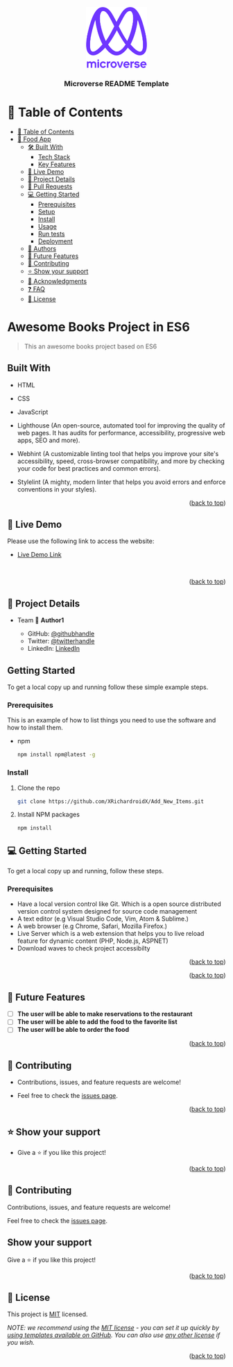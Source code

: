 
<div align="center">
  <img src="microverse_logo.png" alt="logo" width="140"  height="auto" />
  <br/>
  <h3><b>Microverse README Template</b></h3>
</div>

<!-- TABLE OF CONTENTS -->

# 📗 Table of Contents

- [📗 Table of Contents](#-table-of-contents)
- [📖 Food App ](#-food-app-)
  - [🛠 Built With ](#-built-with-)
    - [Tech Stack ](#tech-stack-)
    - [Key Features ](#key-features-)
  - [🚀 Live Demo ](#-live-demo-)
  - [🚀 Project Details](#-project-details)
  - [🚀 Pull Requests](#-pull-requests)
  - [💻 Getting Started ](#-getting-started-)
    - [Prerequisites](#prerequisites)
    - [Setup](#setup)
    - [Install](#install)
    - [Usage](#usage)
    - [Run tests](#run-tests)
    - [Deployment](#deployment)
  - [👥 Authors ](#-authors-)
  - [🔭 Future Features ](#-future-features-)
  - [🤝 Contributing ](#-contributing-)
  - [⭐️ Show your support ](#️-show-your-support-)
  - [🙏 Acknowledgments ](#-acknowledgments-)
  - [❓ FAQ ](#-faq-)
  - [📝 License ](#-license-)

<!-- PROJECT DESCRIPTION -->

# Awesome Books Project in ES6

> This an awesome books project based on ES6

## Built With

- HTML
- CSS
- JavaScript

- Lighthouse (An open-source, automated tool for improving the quality of web pages. It has audits for performance, accessibility, progressive web apps, SEO and more).

- Webhint (A customizable linting tool that helps you improve your site's accessibility, speed, cross-browser compatibility, and more by checking your code for best practices and common errors).

- Stylelint (A mighty, modern linter that helps you avoid errors and enforce conventions in your styles).



<p align="right">(<a href="#readme-top">back to top</a>)</p>

<!-- LIVE DEMO -->

## 🚀 Live Demo <a name="live-demo"></a>

Please use the following link to access the website:
- [Live Demo Link](https://xrichardroidx.github.io/Add_New_Items/)

<div align="center">

  <br/>

</div>

<p align="right">(<a href="#readme-top">back to top</a>)</p>

## 🚀 Project Details 

- Team 
   👤 **Author1**

     - GitHub: [@githubhandle](https://github.com/xrichardroidx)
     - Twitter: [@twitterhandle](https://twitter.com/RichardroiDX)
     - LinkedIn: [LinkedIn](https://www.linkedin.com/in/richard-oguzie-ibeh-b4a975231)
     
## Getting Started

To get a local copy up and running follow these simple example steps.

### Prerequisites

This is an example of how to list things you need to use the software and how to install them.

- npm
  ```sh
  npm install npm@latest -g
  ```

### Install

1. Clone the repo
   ```sh
   git clone https://github.com/XRichardroidX/Add_New_Items.git
   ```
2. Install NPM packages
   ```sh
   npm install


<!-- GETTING STARTED -->

## 💻 Getting Started <a name="getting-started"></a>

To get a local copy up and running, follow these steps.

### Prerequisites

- Have a local version control like Git. Which is a open source distributed version control system designed for source code management
- A text editor (e.g Visual Studio Code, Vim, Atom & Sublime.)
- A web browser (e.g Chrome, Safari, Mozilla Firefox.)
- Live Server which is a web extension that helps you to live reload feature for dynamic content (PHP, Node.js, ASPNET)
- Download waves to check project accessibilty

<p align="right">(<a href="#readme-top">back to top</a>)</p>

<!-- AUTHORS -->

<p align="right">(<a href="#readme-top">back to top</a>)</p>

<!-- FUTURE FEATURES -->

## 🔭 Future Features <a name="future-features"></a>

- [ ] **The user will be able to make reservations to the restaurant**
- [ ] **The user will be able to add the food to the favorite list**
- [ ] **The user will be able to order the food**

<p align="right">(<a href="#readme-top">back to top</a>)</p>

<!-- CONTRIBUTING -->

## 🤝 Contributing <a name="contributing"></a>

- Contributions, issues, and feature requests are welcome!

- Feel free to check the [issues page](https://github.com/XRichardroidX/Add_New_Items/issues).

<p align="right">(<a href="#readme-top">back to top</a>)</p>

<!-- SUPPORT -->

## ⭐️ Show your support <a name="support"></a>

- Give a ⭐️ if you like this project!

<p align="right">(<a href="#readme-top">back to top</a>)</p>

<!-- ACKNOWLEDGEMENTS -->

## 🤝 Contributing

Contributions, issues, and feature requests are welcome!

Feel free to check the [issues page](https://github.com/XRichardroidX/Add_New_Items/issues).

## Show your support

Give a ⭐️ if you like this project!
<p align="right">(<a href="#readme-top">back to top</a>)</p>

<!-- LICENSE -->

## 📝 License <a name="license"></a>

This project is [MIT](./LICENSE) licensed.

_NOTE: we recommend using the [MIT license](https://choosealicense.com/licenses/mit/) - you can set it up quickly by [using templates available on GitHub](https://docs.github.com/en/communities/setting-up-your-project-for-healthy-contributions/adding-a-license-to-a-repository). You can also use [any other license](https://choosealicense.com/licenses/) if you wish._

<p align="right">(<a href="#readme-top">back to top</a>)</p>